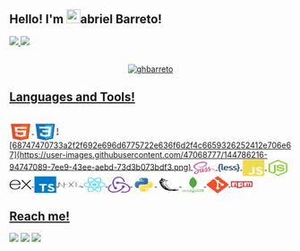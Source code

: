 ## Hello! I'm <img src="https://i.imgur.com/LfY2bRA.png" style="width: 25px; height:25px;"/>abriel Barreto!
 <div>
  <a href="https://github.com/ghbarreto">
  <img height="180em" src="https://github-readme-stats.vercel.app/api?username=ghbarreto&show_icons=true&theme=city_lights&include_all_commits=true&count_private=false"/>
  <img height="180em" src="https://github-readme-stats.vercel.app/api/top-langs/?username=ghbarreto&layout=compact&langs_count=11&theme=city_lights"/>

</div>
 <br/>
 
<p align="center"> <img src="https://komarev.com/ghpvc/?username=ghbarreto&label=Profile%20views&color=0e75b6&style=flat" alt="ghbarreto" /> </p>
  
## Languages and Tools!
<div style="display: inline_block;"><br>
  <img align="center" alt="gh-HTML" height="30" width="40" src="https://raw.githubusercontent.com/devicons/devicon/master/icons/html5/html5-original.svg">
  <img align="center" alt="gh-CSS" height="30" width="40" src="https://raw.githubusercontent.com/devicons/devicon/master/icons/css3/css3-original.svg">![68747470733a2f2f692e696d6775722e636f6d2f4c6659326252412e706e67](https://user-images.githubusercontent.com/47068777/144786216-94747089-7ee9-43ee-aebd-73d3b073bdf3.png)

  <img align="center" alt="gh-SaSS" height="30" width="40" src="https://raw.githubusercontent.com/devicons/devicon/master/icons/sass/sass-original.svg">
  <img align="center" alt="gh-less" height="30" width="40" src="https://raw.githubusercontent.com/devicons/devicon/master/icons/less/less-plain-wordmark.svg">
  <img align="center" alt="gh-js" height="30" width="40" src="https://raw.githubusercontent.com/devicons/devicon/master/icons/javascript/javascript-plain.svg">
  <img align="center" alt="gh-nodejs" height="30" width="40" src="https://github.com/devicons/devicon/blob/master/icons/nodejs/nodejs-original.svg">
  <img align="center" alt="gh-express" height="30" width="40" src="https://raw.githubusercontent.com/devicons/devicon/master/icons/express/express-original.svg">
  <img align="center" alt="gh-Ts" height="30" width="40" src="https://raw.githubusercontent.com/devicons/devicon/master/icons/typescript/typescript-plain.svg">
  <img align="center" alt="gh-nextjs" height="30" width="40" src="https://raw.githubusercontent.com/devicons/devicon/master/icons/nextjs/nextjs-original-wordmark.svg">
  <img align="center" alt="gh-react" height="30" width="40" src="https://raw.githubusercontent.com/devicons/devicon/master/icons/react/react-original.svg">
  <img align="center" alt="gh-redux" height="30" width="40" src="https://raw.githubusercontent.com/devicons/devicon/master/icons/redux/redux-original.svg">
  <img align="center" alt="gh-Python" height="30" width="40" src="https://raw.githubusercontent.com/devicons/devicon/master/icons/python/python-original.svg">
  <img align="center" alt="gh-flask" height="30" width="40" src="https://raw.githubusercontent.com/devicons/devicon/master/icons/flask/flask-original.svg">
  <img align="center" alt="gh-mongodb" height="30" width="40" src="https://raw.githubusercontent.com/devicons/devicon/master/icons/mongodb/mongodb-plain-wordmark.svg">
  <img align="center" alt="gh-git" height="30" width="40" src="https://raw.githubusercontent.com/devicons/devicon/master/icons/git/git-original.svg">
  <img align="center" alt="gh-npm" height="30" width="40" src="https://raw.githubusercontent.com/devicons/devicon/master/icons/npm/npm-original-wordmark.svg">
</div>
 
  ## Reach me!
  <div> 
  <a href="https://instagram.com/ghbarreto" target="_blank"><img src="https://img.shields.io/badge/-Instagram-%23E4405F?style=for-the-badge&logo=instagram&logoColor=white" target="_blank"></a>
  <a href = "mailto:henriqve.dev@gmail.com"><img src="https://img.shields.io/badge/-Gmail-%23333?style=for-the-badge&logo=gmail&logoColor=white" target="_blank"></a>
  <a href="https://www.linkedin.com/in/ghbarreto/" target="_blank"><img src="https://img.shields.io/badge/-LinkedIn-%230077B5?style=for-the-badge&logo=linkedin&logoColor=white" target="_blank"></a> 
 
</div>

 

